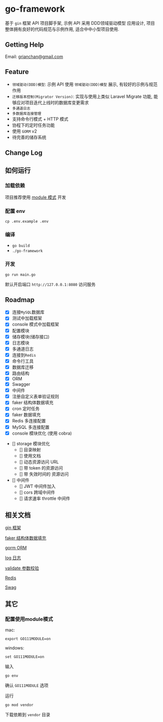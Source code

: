 # go-framework

基于 `gin` 框架 API 项目脚手架, 示例 API 采用 DDD领域驱动模型 应用设计, 项目整体拥有良好的代码规范与示例作用, 适合中中小型项目使用.

## Getting Help

Email: grianchan@gmail.com

## Feature

- `领域驱动(DDD)模型`: 示例 API 使用 `领域驱动(DDD)模型` 展示, 有较好的示例与规范作用
- `迁移版本控制(Migrator Version)`: 实现与使用上类似 Laravel Migrate 功能, 能够应对项目迭代上线时的数据库变更需求
- `多通道日志`
- `多数据库连接管理`
- 支持命令行模式 + HTTP 模式
- 协程下的定时任务功能
- 使用 `GORM` v2 
- 待完善的储存系统

## Change Log

## 如何运行

### 加载依赖

项目推荐使用 [module 模式](#配置使用module模式) 开发

### 配置 env

```shell script
cp .env.example .env
```

### 编译

- `go build`
- `./go-framework`

### 开发

```shell script
go run main.go
```

默认开启端口 `http://127.0.0.1:8080` 访问服务

## Roadmap

- [x] 连接`MySQL`数据库
- [x] 测试中加载框架
- [x] console 模式中加载框架
- [x] 配置模块
- [x] 储存模块(储存接口)
- [x] 日志模块
- [x] 多通道日志
- [x] 连接到`Redis`
- [x] 命令行工具
- [x] 数据库迁移
- [x] 路由结构
- [x] ORM
- [x] Swagger
- [x] 中间件
- [x] 注册自定义表单验证规则
- [x] faker 结构体数据填充
- [x] cron 定时任务
- [x] faker 数据填充
- [x] Redis 多连接配置
- [x] MySQL 多连接配置
- [x] console 模块优化 (使用 cobra)
- [] storage 模块优化
    - [] 目录映射
    - [] 使用文档
    - [] 动态资源访问 URL
    - [] 带 token 的资源访问
    - [] 带 失效时间的 资源访问
- [] 中间件
    - [] JWT 中间件加入
    - [] cors 跨域中间件
    - [] 请求速率 throttle 中间件

## 相关文档

[gin 框架](https://github.com/gin-gonic/gin)

[faker 结构体数据填充](https://github.com/bxcodec/faker)

[gorm ORM](https://gorm.io/zh_CN/docs/)

[log 日志](https://github.com/sirupsen/logrus)

[validate 参数校验](https://godoc.org/gopkg.in/go-playground/validator.v9)

[Redis](https://github.com/go-redis/redis)

[Swag](https://github.com/swaggo/swag)

## 其它

### 配置使用module模式

mac:
```shell script
export GO111MODULE=on
```

windows:
```shell script
set GO111MODULE=on
```

输入
```shell script
go env
```

确认 `GO111MODULE` 选项

运行
```shell script
go mod vendor
```
下载依赖到 `vendor` 目录